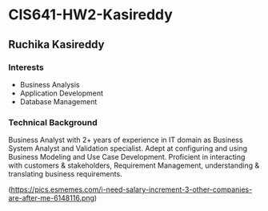 # CIS641-HW2-Kasireddy
## Ruchika Kasireddy

### Interests
* Business Analysis
* Application Development
* Database Management

### Technical Background
Business Analyst with 2+ years of experience in IT domain as Business System Analyst and Validation specialist. Adept at configuring and using Business Modeling and Use Case Development. Proficient in interacting with customers & stakeholders, Requirement Management, understanding & translating business requirements.

(https://pics.esmemes.com/i-need-salary-increment-3-other-companies-are-after-me-6148116.png)



